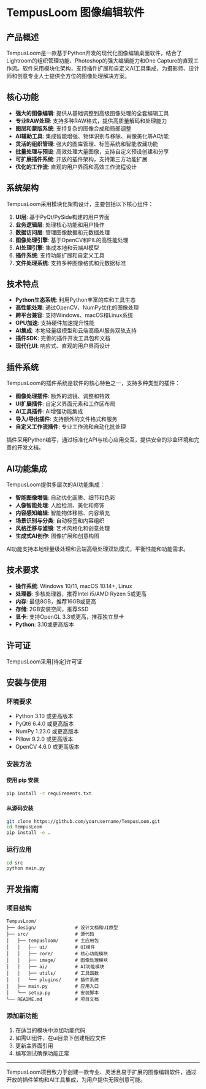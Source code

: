 # TempusLoom 图像编辑软件

## 产品概述

TempusLoom是一款基于Python开发的现代化图像编辑桌面软件，结合了Lightroom的组织管理功能、Photoshop的强大编辑能力和One Capture的直观工作流。软件采用模块化架构，支持插件扩展和自定义AI工具集成，为摄影师、设计师和创意专业人士提供全方位的图像处理解决方案。

## 核心功能

- **强大的图像编辑**: 提供从基础调整到高级图像处理的全套编辑工具
- **专业RAW处理**: 支持多种RAW格式，提供高质量解码和处理能力
- **图层和蒙版系统**: 支持复杂的图像合成和局部调整
- **AI辅助工具**: 集成智能增强、物体识别与移除、肖像美化等AI功能
- **灵活的组织管理**: 强大的图库管理、标签系统和智能收藏功能
- **批量处理与预设**: 高效处理大量图像，支持自定义预设创建和分享
- **可扩展插件系统**: 开放的插件架构，支持第三方功能扩展
- **优化的工作流**: 直观的用户界面和高效工作流程设计

## 系统架构

TempusLoom采用模块化架构设计，主要包括以下核心组件：

1. **UI层**: 基于PyQt/PySide构建的用户界面
2. **业务逻辑层**: 处理核心功能和用户操作
3. **数据访问层**: 管理图像数据和元数据处理
4. **图像处理引擎**: 基于OpenCV和PIL的高性能处理
5. **AI处理引擎**: 集成本地和云端AI模型
6. **插件系统**: 支持功能扩展和自定义工具
7. **文件处理系统**: 支持多种图像格式和元数据标准

## 技术特点

- **Python生态系统**: 利用Python丰富的库和工具生态
- **高性能处理**: 通过OpenCV、NumPy优化的图像处理
- **跨平台兼容**: 支持Windows、macOS和Linux系统
- **GPU加速**: 支持硬件加速提升性能
- **AI集成**: 本地轻量级模型和云端高级AI服务双轨支持
- **插件SDK**: 完善的插件开发工具包和文档
- **现代化UI**: 响应式、直观的用户界面设计

## 插件系统

TempusLoom的插件系统是软件的核心特色之一，支持多种类型的插件：

- **图像处理插件**: 额外的滤镜、调整和特效
- **UI扩展插件**: 自定义界面元素和工作区布局
- **AI工具插件**: AI增强功能集成
- **导入/导出插件**: 支持额外的文件格式和服务
- **自定义工作流插件**: 专业工作流和自动化批处理

插件采用Python编写，通过标准化API与核心应用交互，提供安全的沙盒环境和完善的开发文档。

## AI功能集成

TempusLoom提供多层次的AI功能集成：

- **智能图像增强**: 自动优化画质、细节和色彩
- **人像智能处理**: 人脸检测、美化和修饰
- **内容感知编辑**: 智能物体移除、内容填充
- **场景识别与分类**: 自动标签和内容组织
- **风格迁移与滤镜**: 艺术风格化和创意处理
- **生成式AI创作**: 图像扩展和创意构图

AI功能支持本地轻量级处理和云端高级处理双轨模式，平衡性能和功能需求。

## 技术要求

- **操作系统**: Windows 10/11, macOS 10.14+, Linux
- **处理器**: 多核处理器，推荐Intel i5/AMD Ryzen 5或更高
- **内存**: 最低8GB，推荐16GB或更高
- **存储**: 2GB安装空间，推荐SSD
- **显卡**: 支持OpenGL 3.3或更高，推荐独立显卡
- **Python**: 3.10或更高版本

## 许可证

TempusLoom采用[待定]许可证

## 安装与使用

### 环境要求

- Python 3.10 或更高版本
- PyQt6 6.4.0 或更高版本
- NumPy 1.23.0 或更高版本
- Pillow 9.2.0 或更高版本
- OpenCV 4.6.0 或更高版本

### 安装方法

#### 使用 pip 安装

```bash
pip install -r requirements.txt
```

#### 从源码安装

```bash
git clone https://github.com/yourusername/TempusLoom.git
cd TempusLoom
pip install -e .
```

### 运行应用

```bash
cd src
python main.py
```

## 开发指南

### 项目结构

```
TempusLoom/
├── design/              # 设计文档和UI原型
├── src/                 # 源代码
│   ├── tempusloom/      # 主应用包
│   │   ├── ui/          # UI组件
│   │   ├── core/        # 核心功能模块
│   │   ├── image/       # 图像处理模块
│   │   ├── ai/          # AI功能模块
│   │   ├── utils/       # 工具函数
│   │   └── plugins/     # 插件系统
│   ├── main.py          # 应用入口
│   └── setup.py         # 安装脚本
└── README.md            # 项目文档
```

### 添加新功能

1. 在适当的模块中添加功能代码
2. 如需UI组件，在ui目录下创建相应文件
3. 更新主界面引用
4. 编写测试确保功能正常

---

TempusLoom项目致力于创建一款专业、灵活且易于扩展的图像编辑软件，通过开放的插件架构和AI工具集成，为用户提供无限创意可能。 